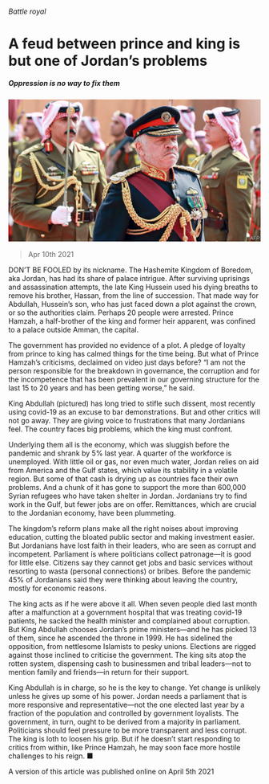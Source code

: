 ###### Battle royal

# A feud between prince and king is but one of Jordan’s problems 

##### Oppression is no way to fix them 

![image](images/20210410_LDP001_0.jpg) 

> Apr 10th 2021 

DON’T BE FOOLED by its nickname. The Hashemite Kingdom of Boredom, aka Jordan, has had its share of palace intrigue. After surviving uprisings and assassination attempts, the late King Hussein used his dying breaths to remove his brother, Hassan, from the line of succession. That made way for Abdullah, Hussein’s son, who has just faced down a plot against the crown, or so the authorities claim. Perhaps 20 people were arrested. Prince Hamzah, a half-brother of the king and former heir apparent, was confined to a palace outside Amman, the capital.

The government has provided no evidence of a plot. A pledge of loyalty from prince to king has calmed things for the time being. But what of Prince Hamzah’s criticisms, declaimed on video just days before? “I am not the person responsible for the breakdown in governance, the corruption and for the incompetence that has been prevalent in our governing structure for the last 15 to 20 years and has been getting worse,” he said.


King Abdullah (pictured) has long tried to stifle such dissent, most recently using covid-19 as an excuse to bar demonstrations. But  and other critics will not go away. They are giving voice to frustrations that many Jordanians feel. The country faces big problems, which the king must confront.

Underlying them all is the economy, which was sluggish before the pandemic and shrank by 5% last year. A quarter of the workforce is unemployed. With little oil or gas, nor even much water, Jordan relies on aid from America and the Gulf states, which value its stability in a volatile region. But some of that cash is drying up as countries face their own problems. And a chunk of it has gone to support the more than 600,000 Syrian refugees who have taken shelter in Jordan. Jordanians try to find work in the Gulf, but fewer jobs are on offer. Remittances, which are crucial to the Jordanian economy, have been plummeting.

The kingdom’s reform plans make all the right noises about improving education, cutting the bloated public sector and making investment easier. But Jordanians have lost faith in their leaders, who are seen as corrupt and incompetent. Parliament is where politicians collect patronage—it is good for little else. Citizens say they cannot get jobs and basic services without resorting to wasta (personal connections) or bribes. Before the pandemic 45% of Jordanians said they were thinking about leaving the country, mostly for economic reasons.

The king acts as if he were above it all. When seven people died last month after a malfunction at a government hospital that was treating covid-19 patients, he sacked the health minister and complained about corruption. But King Abdullah chooses Jordan’s prime ministers—and he has picked 13 of them, since he ascended the throne in 1999. He has sidelined the opposition, from nettlesome Islamists to pesky unions. Elections are rigged against those inclined to criticise the government. The king sits atop the rotten system, dispensing cash to businessmen and tribal leaders—not to mention family and friends—in return for their support.

King Abdullah is in charge, so he is the key to change. Yet change is unlikely unless he gives up some of his power. Jordan needs a parliament that is more responsive and representative—not the one elected last year by a fraction of the population and controlled by government loyalists. The government, in turn, ought to be derived from a majority in parliament. Politicians should feel pressure to be more transparent and less corrupt. The king is loth to loosen his grip. But if he doesn’t start responding to critics from within, like Prince Hamzah, he may soon face more hostile challenges to his reign. ■

A version of this article was published online on April 5th 2021

